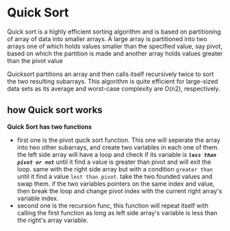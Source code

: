 # Quick Sort

Quick sort is a highly efficient sorting algorithm and is based on partitioning of array of data into smaller arrays. A large array is partitioned into two arrays one of which holds values smaller than the specified value, say pivot, based on which the partition is made and another array holds values greater than the pivot value

Quicksort partitions an array and then calls itself recursively twice to sort the two resulting subarrays. This algorithm is quite efficient for large-sized data sets as its average and worst-case complexity are O(n2), respectively.

## how Quick sort works
**Quick Sort has two functions**

* first one is the pivot qucik sort function. This one will seperate the array into  two other subarrays, and create two variables in each one of them. the left side array will have a loop and check if its variable is ***`less than pivot or not`*** until it find a value is greater than pivot and will exit the loop. same with the right side array but with a condition `greater than` until it find a value `lest than pivot`. take the two founded values and swap them. if the two variables pointers on the same index and value, then break the loop and change pivot index with the current right array's variable index. 
* second one is the recursion func, this function will repeat itself with calling the first function as long as left side array's variable is less than the right's array variable.
 